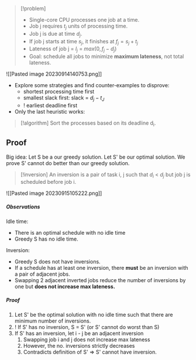 >[!problem]
> - Single-core CPU processes one job at a time.
> - Job j requires $t_j$ units of processing time.
> - Job j is due at time $d_j$.
> - If job j starts at time $s_j$, it finishes at $f_{j}=s_{j}+ t_j$
> - Lateness of job j = $l_j$ = $max(0, f_{j} - d_{j})$
> - Goal: schedule all jobs to minimize **maximum lateness**, not total lateness.

![[Pasted image 20230914140753.png]]

- Explore some strategies and find counter-examples to disprove:
	- shortest processing time first
	- smallest slack first: slack = $d_j - t_J$
	- ! earliest deadline first
- Only the last heuristic works:

>[!algorithm]
> Sort the processes based on its deadline d<sub>i</sub>.

## Proof

Big idea: Let S be a our greedy solution. Let S' be our optimal solution. We prove S' cannot do better than our greedy solution.

>[!inversion]
> An inversion is a pair of task i, j such that $d_i$ < $d_j$ but job j is scheduled before job i.

![[Pasted image 20230915105222.png]]

##### Observations

Idle time:
- There is an optimal schedule with no idle time
- Greedy S has no idle time.

Inversion:

- Greedy S does not have inversions.
- If a schedule has at least one inversion, there **must** be an inversion with a pair of adjacent jobs.
- Swapping 2 adjacent inverted jobs reduce the number of inversions by one but **does not increase max lateness.**

##### Proof

1. Let S' be the optimal solution with no idle time such that there are minimum number of inversions.
2. ! If S' has no inversion, S = S' (or S' cannot do worst than S)
3. If S' has an inversion, let i - j be an adjacent inversion
	1. Swapping job i and j does not increase max lateness 
	2. However, the no. inversions strictly decreases
	3. Contradicts definition of S' => S' cannot have inversion.